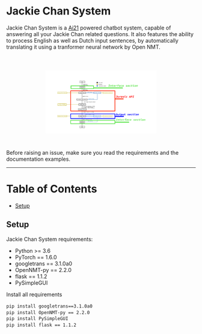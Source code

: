 # Jackie Chan System

Jackie Chan System is a [Ai21](https://www.ai21.com) powered chatbot system, capable of answering all your Jackie Chan related questions. It also features the ability to process English as well as Dutch input sentences, by automatically translating it using a tranformer neural network by Open NMT.

<center style="padding: 40px"><img width="70%" src="https://github.com/chiayinglu/Jackie_Chan_System/blob/main/FlowDiagram.png" /></center>
Before raising an issue, make sure you read the requirements and the documentation examples.


----


Table of Contents
=================
  * [Setup](#setup)


## Setup

Jackie Chan System requirements:

- Python >= 3.6
- PyTorch == 1.6.0
- googletrans == 3.1.0a0
- OpenNMT-py == 2.2.0
- flask == 1.1.2
- PySimpleGUI

Install all requirements 
```bash
pip install googletrans==3.1.0a0
pip install OpenNMT-py == 2.2.0
pip install PySimpleGUI
pip install flask == 1.1.2
```



